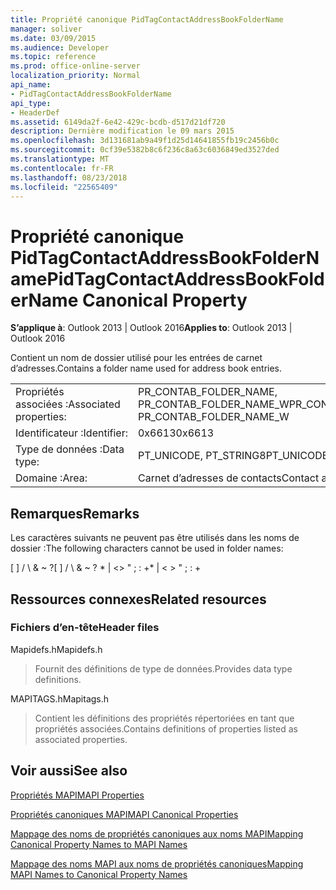```yaml
---
title: Propriété canonique PidTagContactAddressBookFolderName
manager: soliver
ms.date: 03/09/2015
ms.audience: Developer
ms.topic: reference
ms.prod: office-online-server
localization_priority: Normal
api_name:
- PidTagContactAddressBookFolderName
api_type:
- HeaderDef
ms.assetid: 6149da2f-6e42-429c-bcdb-d517d21df720
description: Dernière modification le 09 mars 2015
ms.openlocfilehash: 3d131681ab9a49f1d25d14641855fb19c2456b0c
ms.sourcegitcommit: 0cf39e5382b8c6f236c8a63c6036849ed3527ded
ms.translationtype: MT
ms.contentlocale: fr-FR
ms.lasthandoff: 08/23/2018
ms.locfileid: "22565409"
---
```

# <a name="pidtagcontactaddressbookfoldername-canonical-property"></a><span data-ttu-id="17961-103">Propriété canonique PidTagContactAddressBookFolderName</span><span class="sxs-lookup"><span data-stu-id="17961-103">PidTagContactAddressBookFolderName Canonical Property</span></span>

  
  
<span data-ttu-id="17961-104">**S’applique à**: Outlook 2013 | Outlook 2016</span><span class="sxs-lookup"><span data-stu-id="17961-104">**Applies to**: Outlook 2013 | Outlook 2016</span></span> 
  
<span data-ttu-id="17961-105">Contient un nom de dossier utilisé pour les entrées de carnet d’adresses.</span><span class="sxs-lookup"><span data-stu-id="17961-105">Contains a folder name used for address book entries.</span></span>
  
|||
|:-----|:-----|
|<span data-ttu-id="17961-106">Propriétés associées :</span><span class="sxs-lookup"><span data-stu-id="17961-106">Associated properties:</span></span>  <br/> |<span data-ttu-id="17961-107">PR_CONTAB_FOLDER_NAME, PR_CONTAB_FOLDER_NAME_W</span><span class="sxs-lookup"><span data-stu-id="17961-107">PR_CONTAB_FOLDER_NAME, PR_CONTAB_FOLDER_NAME_W</span></span>  <br/> |
|<span data-ttu-id="17961-108">Identificateur :</span><span class="sxs-lookup"><span data-stu-id="17961-108">Identifier:</span></span>  <br/> |<span data-ttu-id="17961-109">0x6613</span><span class="sxs-lookup"><span data-stu-id="17961-109">0x6613</span></span>  <br/> |
|<span data-ttu-id="17961-110">Type de données :</span><span class="sxs-lookup"><span data-stu-id="17961-110">Data type:</span></span>  <br/> |<span data-ttu-id="17961-111">PT_UNICODE, PT_STRING8</span><span class="sxs-lookup"><span data-stu-id="17961-111">PT_UNICODE, PT_STRING8</span></span>  <br/> |
|<span data-ttu-id="17961-112">Domaine :</span><span class="sxs-lookup"><span data-stu-id="17961-112">Area:</span></span>  <br/> |<span data-ttu-id="17961-113">Carnet d’adresses de contacts</span><span class="sxs-lookup"><span data-stu-id="17961-113">Contact address book</span></span>  <br/> |
   
## <a name="remarks"></a><span data-ttu-id="17961-114">Remarques</span><span class="sxs-lookup"><span data-stu-id="17961-114">Remarks</span></span>

<span data-ttu-id="17961-115">Les caractères suivants ne peuvent pas être utilisés dans les noms de dossier :</span><span class="sxs-lookup"><span data-stu-id="17961-115">The following characters cannot be used in folder names:</span></span>
  
<span data-ttu-id="17961-116">[ ] / \ &amp; ~ ?</span><span class="sxs-lookup"><span data-stu-id="17961-116">[ ] / \ &amp; ~ ?</span></span> <span data-ttu-id="17961-117">\* | \<\> " ; : +</span><span class="sxs-lookup"><span data-stu-id="17961-117">\* | \< \> " ; : +</span></span>
  
## <a name="related-resources"></a><span data-ttu-id="17961-118">Ressources connexes</span><span class="sxs-lookup"><span data-stu-id="17961-118">Related resources</span></span>

### <a name="header-files"></a><span data-ttu-id="17961-119">Fichiers d’en-tête</span><span class="sxs-lookup"><span data-stu-id="17961-119">Header files</span></span>

<span data-ttu-id="17961-120">Mapidefs.h</span><span class="sxs-lookup"><span data-stu-id="17961-120">Mapidefs.h</span></span>
  
> <span data-ttu-id="17961-121">Fournit des définitions de type de données.</span><span class="sxs-lookup"><span data-stu-id="17961-121">Provides data type definitions.</span></span>
    
<span data-ttu-id="17961-122">MAPITAGS.h</span><span class="sxs-lookup"><span data-stu-id="17961-122">Mapitags.h</span></span>
  
> <span data-ttu-id="17961-123">Contient les définitions des propriétés répertoriées en tant que propriétés associées.</span><span class="sxs-lookup"><span data-stu-id="17961-123">Contains definitions of properties listed as associated properties.</span></span>
    
## <a name="see-also"></a><span data-ttu-id="17961-124">Voir aussi</span><span class="sxs-lookup"><span data-stu-id="17961-124">See also</span></span>



[<span data-ttu-id="17961-125">Propriétés MAPI</span><span class="sxs-lookup"><span data-stu-id="17961-125">MAPI Properties</span></span>](mapi-properties.md)
  
[<span data-ttu-id="17961-126">Propriétés canoniques MAPI</span><span class="sxs-lookup"><span data-stu-id="17961-126">MAPI Canonical Properties</span></span>](mapi-canonical-properties.md)
  
[<span data-ttu-id="17961-127">Mappage des noms de propriétés canoniques aux noms MAPI</span><span class="sxs-lookup"><span data-stu-id="17961-127">Mapping Canonical Property Names to MAPI Names</span></span>](mapping-canonical-property-names-to-mapi-names.md)
  
[<span data-ttu-id="17961-128">Mappage des noms MAPI aux noms de propriétés canoniques</span><span class="sxs-lookup"><span data-stu-id="17961-128">Mapping MAPI Names to Canonical Property Names</span></span>](mapping-mapi-names-to-canonical-property-names.md)

